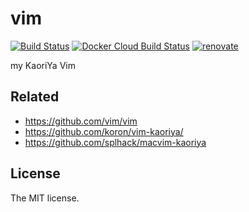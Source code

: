 # vim

[![Build Status](https://travis-ci.com/sasaplus1/vim.svg?branch=master)](https://travis-ci.com/sasaplus1/vim)
[![Docker Cloud Build Status](https://img.shields.io/docker/cloud/build/sasaplus1/vim.svg)](https://hub.docker.com/r/sasaplus1/vim)
[![renovate](https://badges.renovateapi.com/github/sasaplus1/vim)](https://renovatebot.com)

my KaoriYa Vim

## Related

- https://github.com/vim/vim
- https://github.com/koron/vim-kaoriya/
- https://github.com/splhack/macvim-kaoriya

## License

The MIT license.
